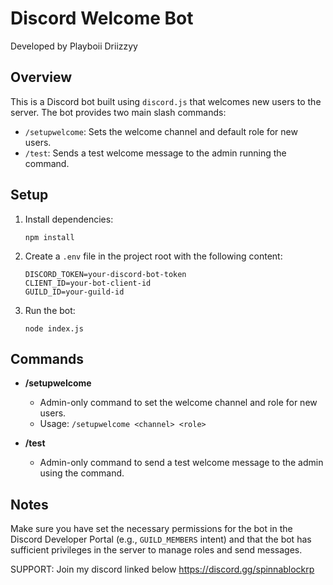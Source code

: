 # Discord Welcome Bot
Developed by Playboii Driizzyy

## Overview

This is a Discord bot built using `discord.js` that welcomes new users to the server. The bot provides two main slash commands:
- `/setupwelcome`: Sets the welcome channel and default role for new users.
- `/test`: Sends a test welcome message to the admin running the command.

## Setup

1. Install dependencies:
    ```
    npm install
    ```

2. Create a `.env` file in the project root with the following content:
    ```
    DISCORD_TOKEN=your-discord-bot-token
    CLIENT_ID=your-bot-client-id
    GUILD_ID=your-guild-id
    ```

3. Run the bot:
    ```
    node index.js
    ```

## Commands

- **/setupwelcome**
    - Admin-only command to set the welcome channel and role for new users.
    - Usage: `/setupwelcome <channel> <role>`

- **/test**
    - Admin-only command to send a test welcome message to the admin using the command.

## Notes

Make sure you have set the necessary permissions for the bot in the Discord Developer Portal (e.g., `GUILD_MEMBERS` intent) and that the bot has sufficient privileges in the server to manage roles and send messages.

SUPPORT: Join my discord linked below
https://discord.gg/spinnablockrp

